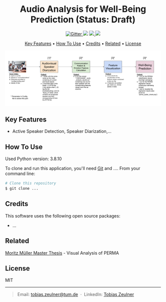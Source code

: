 <h1 align="center">Audio Analysis for Well-Being Prediction (Status: Draft) </h1>

<p align="center">
  <a href="https://badge.fury.io/js/electron-markdownify">
    <img src="https://badge.fury.io/js/electron-markdownify.svg"
         alt="Gitter">
  </a>
  <a href="https://gitter.im/amitmerchant1990/electron-markdownify"><img src="https://badges.gitter.im/amitmerchant1990/electron-markdownify.svg"></a>
  <a href="https://saythanks.io/to/bullredeyes@gmail.com">
      <img src="https://img.shields.io/badge/SayThanks.io-%E2%98%BC-1EAEDB.svg">
  </a>
  <a href="https://www.paypal.me/AmitMerchant">
    <img src="https://img.shields.io/badge/$-donate-ff69b4.svg?maxAge=2592000&amp;style=flat">
  </a>
</p>

<p align="center">
  <a href="#key-features">Key Features</a> •
  <a href="#how-to-use">How To Use</a> •
  <a href="#credits">Credits</a> •
  <a href="#related">Related</a> •
  <a href="#license">License</a>
</p>

<img src="./docs/audio_wellbeing_analysis_overview.svg" width="920"  alt="audio AI toolkit overview" />

## Key Features

* Active Speaker Detection, Speaker Diarization,...

## How To Use

Used Python version: 3.8.10

To clone and run this application, you'll need [Git](https://git-scm.com) and ....  From your command line:

```bash
# Clone this repository
$ git clone ...
```


## Credits

This software uses the following open source packages:

- ...

## Related

[Moritz Müller Master Thesis](x) - Visual Analysis of PERMA


## License

MIT

---

> Email:  <a href="mailto:tobias.zeulner@tum.de">tobias.zeulner@tum.de</a>
 &nbsp;&middot;&nbsp;
> LinkedIn: <a href="https://www.linkedin.com/in/tobias-zeulner-893080169/" target="_blank">Tobias Zeulner</a>

